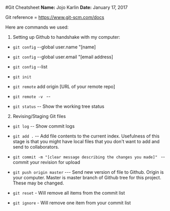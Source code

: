 #Git Cheatsheet
**Name:** Jojo Karlin
**Date:** January 17, 2017

Git reference = https://www.git-scm.com/docs

Here are commands we used:

1. Setting up Github to handshake with my computer:

- `git config` --global user.name "[name]

- `git config` --global user.email "[email address]

- `git config` --list

- `git init`

- `git remote` add origin [URL of your remote repo]

- `git remote -v ` -- 

- `git status`  -- Show the working tree status


2. Revising/Staging Git files

- `git log`    -- Show commit logs

- `git add .`  --  Add file contents to the current index.  Usefulness of this stage is that you might have local files that you don't want to add and send to collaborators.  

- `git commit -m "[clear message describing the changes you made]" ` -- commit your revision for upload

- `git push origin master`  --- Send new version of file to Github. Origin is your computer.  Master is master branch of Github tree for this project.  These may be changed.

- `git reset` - Will remove all items from the commit list

- `git ignore` - Will remove one item from your commit list

